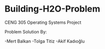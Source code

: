# Building-H2O-Problem

CENG 305 Operating Systems Project

Problem Solution By:

-Mert Balkan
-Tolga Titiz
-Akif Kadıoğlu

